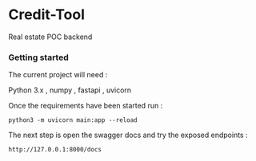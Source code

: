 # Credit-Tool
Real estate POC backend

### Getting started

The current project will need :

Python 3.x , numpy , fastapi , uvicorn


Once the requirements have been started run : 

```
python3 -m uvicorn main:app --reload
```

The next step is open the swagger docs and try the exposed endpoints : 

```
http://127.0.0.1:8000/docs
```


